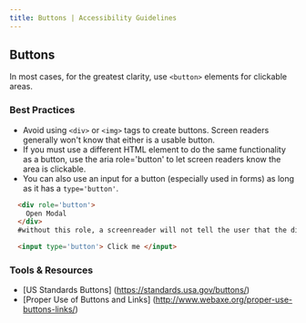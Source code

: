 ```yaml
---
title: Buttons | Accessibility Guidelines
---
```

## Buttons

In most cases, for the greatest clarity, use `<button>` elements for clickable areas.

### Best Practices
* Avoid using `<div>` or `<img>` tags to create buttons. Screen readers generally won't know that either is a usable button.
* If you must use a different HTML element to do the same functionality as a button, use the aria role='button' to let screen readers know the area is clickable.
* You can also use an input for a button (especially used in forms) as long as it has a `type='button'`.

```html
  <div role='button'>
    Open Modal
  </div>
  #without this role, a screenreader will not tell the user that the div can be clicked on
```

```html
  <input type='button'> Click me </input>
```
### Tools &amp; Resources
* [US Standards Buttons] (https://standards.usa.gov/buttons/)
* [Proper Use of Buttons and Links] (http://www.webaxe.org/proper-use-buttons-links/)